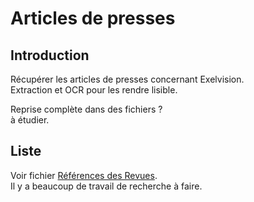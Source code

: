 # Articles de presses

## Introduction

Récupérer les articles de presses concernant Exelvision.\
Extraction et OCR pour les rendre lisible.

Reprise complète dans des fichiers ?\
à étudier.

## Liste

Voir fichier [Références des Revues](RefRevues.md).\
Il y a beaucoup de travail de recherche à faire.
